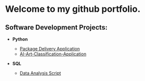 <h1>Welcome to my github portfolio.</h1>

<h2>Software Development Projects:</h2>


- <b>Python</b>
  - [Package Delivery Application](https://github.com/UcancallmeAlex/Package-Delivery-Application/tree/main)
  - [AI-Art-Classification-Application](https://github.com/UcancallmeAlex/AI-Art-Classification-Application)
 
- <b>SQL</b>
  - [Data Analysis Script](https://github.com/UcancallmeAlex/Data-Analysis-Script/tree/main)




